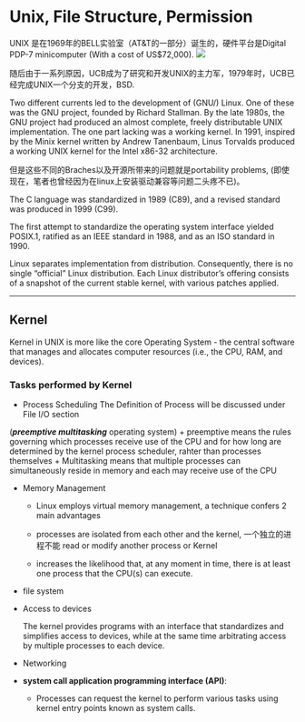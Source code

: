 # Unix, File Structure, Permission

UNIX 是在1969年的BELL实验室（AT&T的一部分）诞生的，硬件平台是Digital PDP-7 minicomputer (With a cost of US$72,000). 
![](https://upload.wikimedia.org/wikipedia/commons/thumb/5/52/Pdp7-oslo-2005.jpeg/300px-Pdp7-oslo-2005.jpeg)

随后由于一系列原因，UCB成为了研究和开发UNIX的主力军，1979年时，UCB已经完成UNIX一个分支的开发，BSD.

Two different currents led to the development of (GNU/) Linux. One of these was the GNU project, founded by Richard Stallman. By the late 1980s, the GNU project had produced an almost complete, freely distributable UNIX implementation. The one part lacking was a working kernel. In 1991, inspired by the Minix kernel written by Andrew Tanenbaum, Linus Torvalds produced a working UNIX kernel for the Intel x86-32 architecture.


但是这些不同的Braches以及开源所带来的问题就是portability problems, (即使现在，笔者也曾经因为在linux上安装驱动兼容等问题二头疼不已)。 

The C language was standardized in 1989 (C89), and a revised standard was produced in 1999 (C99).

The first attempt to standardize the operating system interface yielded POSIX.1, ratified as an IEEE standard in 1988, and as an ISO standard in 1990.

Linux separates implementation from distribution. Consequently, there is no single “official” Linux distribution. Each Linux distributor’s offering consists of a snapshot of the current stable kernel, with various patches applied.

---
## Kernel
Kernel in UNIX is more like the core Operating System - the central software that manages and allocates computer resources (i.e., the CPU, RAM, and devices).
### Tasks performed by Kernel
 - Process Scheduling
The Definition of Process will be discussed under File I/O section

  (***preemptive multitasking*** operating system)
    + preemptive means the rules governing which processes receive use of the CPU and for how long are determined by the kernel process scheduler, rahter than processes themselves
    + Multitasking means that multiple processes can simultaneously reside in memory and each may receive use of the CPU

 - Memory Management

     + Linux employs virtual memory management, a technique confers 2 main advantages 
  
    + processes are isolated from each other and the kernel, 一个独立的进程不能 read or modify another process or Kernel  
    + increases the likelihood that, at any moment in time, there is at least one process that the CPU(s) can execute.

 - file system

 - Access to devices

   The kernel provides programs with an interface that standardizes and simplifies access to devices, while at the same time arbitrating access by multiple processes to each device.

- Networking

  
- **system call application programming interface (API)**:
  + Processes can request the kernel to perform various tasks using kernel entry points known as system calls.
  
  
  
  
  
  
